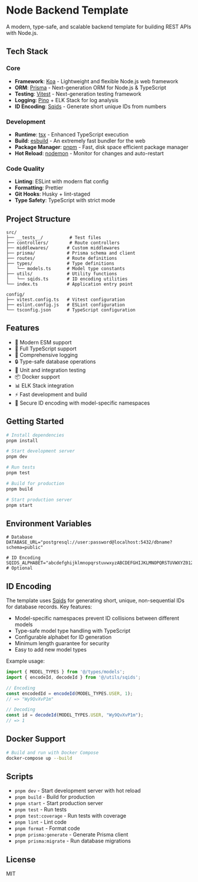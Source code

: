 # Node Backend Template

A modern, type-safe, and scalable backend template for building REST APIs with Node.js.

## Tech Stack

### Core
- **Framework**: [Koa](https://koajs.com/) - Lightweight and flexible Node.js web framework
- **ORM**: [Prisma](https://www.prisma.io/) - Next-generation ORM for Node.js & TypeScript
- **Testing**: [Vitest](https://vitest.dev/) - Next-generation testing framework
- **Logging**: [Pino](https://getpino.io/) + ELK Stack for log analysis
- **ID Encoding**: [Sqids](https://sqids.org/) - Generate short unique IDs from numbers

### Development
- **Runtime**: [tsx](https://github.com/esbuild-kit/tsx) - Enhanced TypeScript execution
- **Build**: [esbuild](https://esbuild.github.io/) - An extremely fast bundler for the web
- **Package Manager**: [pnpm](https://pnpm.io/) - Fast, disk space efficient package manager
- **Hot Reload**: [nodemon](https://nodemon.io/) - Monitor for changes and auto-restart

### Code Quality
- **Linting**: ESLint with modern flat config
- **Formatting**: Prettier
- **Git Hooks**: Husky + lint-staged
- **Type Safety**: TypeScript with strict mode

## Project Structure

```
src/
├── __tests__/          # Test files
├── controllers/        # Route controllers
├── middlewares/       # Custom middlewares
├── prisma/            # Prisma schema and client
├── routes/            # Route definitions
├── types/             # Type definitions
│   └── models.ts      # Model type constants
├── utils/             # Utility functions
│   └── sqids.ts       # ID encoding utilities
└── index.ts           # Application entry point

config/
├── vitest.config.ts   # Vitest configuration
├── eslint.config.js   # ESLint configuration
└── tsconfig.json      # TypeScript configuration
```

## Features
- 🚀 Modern ESM support
- 💪 Full TypeScript support
- 📝 Comprehensive logging
- 🔒 Type-safe database operations
- 🧪 Unit and integration testing
- 📦 Docker support
- 📊 ELK Stack integration
- ⚡️ Fast development and build
- 🔑 Secure ID encoding with model-specific namespaces

## Getting Started

```bash
# Install dependencies
pnpm install

# Start development server
pnpm dev

# Run tests
pnpm test

# Build for production
pnpm build

# Start production server
pnpm start
```

## Environment Variables

```env
# Database
DATABASE_URL="postgresql://user:password@localhost:5432/dbname?schema=public"

# ID Encoding
SQIDS_ALPHABET="abcdefghijklmnopqrstuvwxyzABCDEFGHIJKLMNOPQRSTUVWXYZ0123456789" # Optional
```

## ID Encoding

The template uses [Sqids](https://sqids.org/) for generating short, unique, non-sequential IDs for database records. Key features:

- Model-specific namespaces prevent ID collisions between different models
- Type-safe model type handling with TypeScript
- Configurable alphabet for ID generation
- Minimum length guarantee for security
- Easy to add new model types

Example usage:
```typescript
import { MODEL_TYPES } from '@/types/models';
import { encodeId, decodeId } from '@/utils/sqids';

// Encoding
const encodedId = encodeId(MODEL_TYPES.USER, 1);
// => "Wy9QvXvP1m"

// Decoding
const id = decodeId(MODEL_TYPES.USER, "Wy9QvXvP1m");
// => 1
```

## Docker Support

```bash
# Build and run with Docker Compose
docker-compose up --build
```

## Scripts

- `pnpm dev` - Start development server with hot reload
- `pnpm build` - Build for production
- `pnpm start` - Start production server
- `pnpm test` - Run tests
- `pnpm test:coverage` - Run tests with coverage
- `pnpm lint` - Lint code
- `pnpm format` - Format code
- `pnpm prisma:generate` - Generate Prisma client
- `pnpm prisma:migrate` - Run database migrations

## License

MIT


